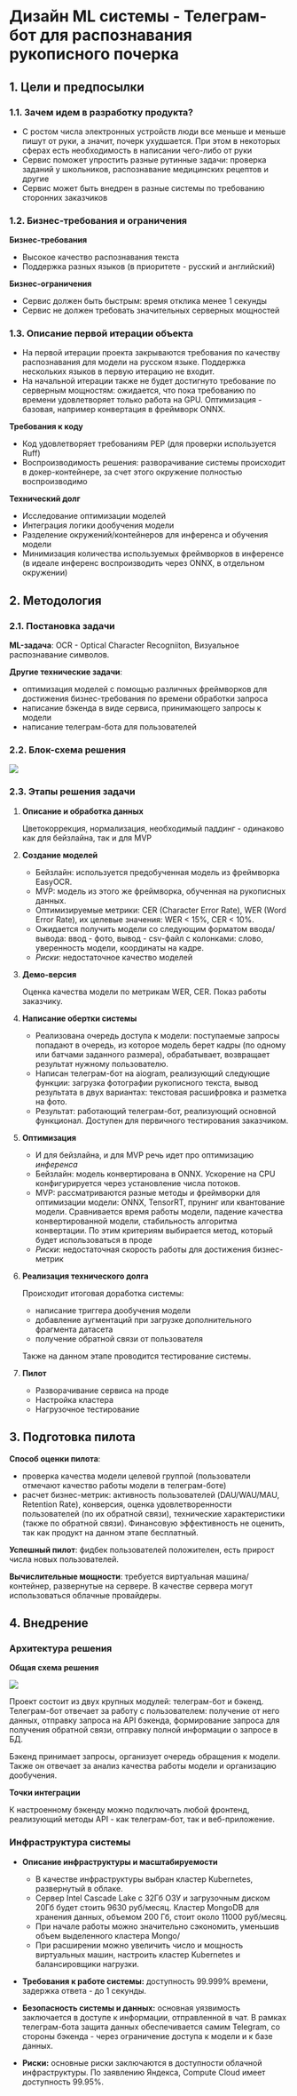 # Дизайн ML системы - Телеграм-бот для распознавания рукописного почерка

## 1. Цели и предпосылки 
### 1.1. Зачем идем в разработку продукта?  

- С ростом числа электронных устройств люди все меньше и меньше пишут от руки, а значит, почерк ухудшается. При этом в некоторых сферах есть необходимость в написании чего-либо от руки
- Сервис поможет упростить разные рутинные задачи: проверка заданий у школьников, распознавание медицинских рецептов и другие
- Сервис может быть внедрен в разные системы по требованию сторонних заказчиков

### 1.2. Бизнес-требования и ограничения  
**Бизнес-требования**
- Высокое качество распознавания текста
- Поддержка разных языков (в приоритете - русский и английский)

**Бизнес-ограничения**
- Сервис должен быть быстрым: время отклика менее 1 секунды
- Сервис не должен требовать значительных серверных мощностей

### 1.3. Описание первой итерации объекта

- На первой итерации проекта закрываются требования по качеству распознавания для модели на русском языке. Поддержка нескольких языков в первую итерацию не входит.
- На начальной итерации также не будет достигнуто требование по серверным мощностям: ожидается, что пока требованию по времени удовлетворяет только работа на GPU. Оптимизация - базовая, например конвертация в фреймворк ONNX.

**Требования к коду**
- Код удовлетворяет требованиям PEP (для проверки используется Ruff)
- Воспроизводимость решения: разворачивание системы происходит в докер-контейнере, за счет этого окружение полностью воспроизводимо

**Технический долг**
- Исследование оптимизации моделей
- Интеграция логики дообучения модели
- Разделение окружений/контейнеров для инференса и обучения модели
- Минимизация количества используемых фреймворков в инференсе (в идеале инференс воспроизводить через ONNX, в отдельном окружении)


## 2. Методология

### 2.1. Постановка задачи  

**ML-задача**: OCR - Optical Character Recogniiton, Визуальное распознавание символов. 

**Другие технические задачи**: 
- оптимизация моделей с помощью различных фреймворков для достижения бизнес-требования по времени обработки запроса
- написание бэкенда в виде сервиса, принимающего запросы к модели
- написание телеграм-бота для пользователей

### 2.2. Блок-схема решения  

<img src="../assets/block-scheme.png">

### 2.3. Этапы решения задачи 

1. **Описание и обработка данных** 
    
    Цветокоррекция, нормализация, необходимый паддинг - одинаково как для бейзлайна, так и для MVP

2. **Создание моделей** 
    
    * Бейзлайн: используется предобученная модель из фреймворка EasyOCR. 
    * MVP: модель из этого же фреймворка, обученная на рукописных данных.
    * Оптимизируемые метрики: CER (Character Error Rate), WER (Word Error Rate), их целевые значения: WER < 15%, CER < 10%.
    * Ожидается получить модели со следующим форматом ввода/вывода: ввод - фото, вывод - csv-файл с колонками: слово, уверенность модели, координаты на кадре.
    * *Риски*: недостаточное качество моделей

3. **Демо-версия** 
    
    Оценка качества модели по метрикам WER, CER. Показ работы заказчику.

4. **Написание обертки системы**
    * Реализована очередь доступа к модели: поступаемые запросы попадают в очередь, из которое модель берет кадры (по одному или батчами заданного размера), обрабатывает, возвращает результат нужному пользователю.
    * Написан телеграм-бот на aiogram, реализующий следующие функции: загрузка фотографии рукописного текста, вывод результата в двух вариантах: текстовая расшифровка и разметка на фото.
    * Результат: работающий телеграм-бот, реализующий основной функционал. Доступен для первичного тестирования заказчиком.

5. **Оптимизация**
    * И для бейзлайна, и для MVP речь идет про оптимизацию *инференса*
    * Бейзлайн: модель конвертирована в ONNX. Ускорение на CPU конфигурируется через установление числа потоков.
    * MVP: рассматриваются разные методы и фреймворки для оптимизации модели: ONNX, TensorRT, прунинг или квантование модели. Сравнивается время работы модели, падение качества конвертированной модели, стабильность алгоритма конвертации. По этим критериям выбирается метод, который будет использоваться в проде
    * *Риски*: недостаточная скорость работы для достижения бизнес-метрик

6. **Реализация технического долга**

    Происходит итоговая доработка системы: 
    * написание триггера дообучения модели
    * добавление аугментаций при загрузке дополнительного фрагмента датасета
    * получение обратной связи от пользователя
    
    Также на данном этапе проводится тестирование системы.

7. **Пилот**
    * Разворачивание сервиса на проде
    * Настройка кластера
    * Нагрузочное тестирование


## 3. Подготовка пилота  
  
**Способ оценки пилота**: 
* проверка качества модели целевой группой (пользователи отмечают качество работы модели в телеграм-боте)
* расчет бизнеc-метрик: активность пользователей (DAU/WAU/MAU, Retention Rate), конверсия, оценка удовлетворенности пользователей (по их обратной связи), технические характеристики (также по обратной связи). Финансовую эффективность не оценить, так как продукт на данном этапе бесплатный.

**Успешный пилот**: фидбек пользователей положителен, есть прирост числа новых пользователей.

**Вычислительные мощности**: требуется виртуальная машина/контейнер, развернутые на сервере. В качестве сервера могут использоваться облачные провайдеры.


## 4. Внедрение 
  
### Архитектура решения   
  
**Общая схема решения**

<img src="../assets/project-architecture.png">

Проект состоит из двух крупных модулей: телеграм-бот и бэкенд. Телеграм-бот отвечает за работу с пользователем: получение от него данных, отправку запроса на API бэкенда, формирование запроса для получения обратной связи, отправку полной информации о запросе в БД.

Бэкенд принимает запросы, организует очередь обращения к модели. Также он отвечает за анализ качества работы модели и организацию дообучения. 

**Точки интеграции**

К настроенному бэкенду можно подключать любой фронтенд, реализующий методы API - как телеграм-бот, так и веб-приложение.

### Инфраструктура системы

* **Описание инфраструктуры и масштабируемости**
    - В качестве инфраструктуры выбран кластер Kubernetes, развернутый в облаке. 
    - Сервер Intel Cascade Lake c 32Гб ОЗУ и загрузочным диском 20Гб будет стоить 9630 руб/месяц. Кластер MongoDB для хранения данных, объемом 200 Гб, стоит около 11000 руб/месяц.
    - При начале работы можно значительно сэкономить, уменьшив объем выделенного кластера Mongo/
    - При расширении можно увеличить число и мощность виртуальных машин, настроить кластер Kubernetes и балансировщики нагрузки.


* **Требования к работе системы:** доступность 99.999% времени, задержка ответа - до 1 секунды.

* **Безопасность системы и данных:** основная уязвимость заключается в доступе к информации, отправленной в чат. В рамках телеграм-бота защита данных обеспечивается самим Telegram, со стороны бэкенда - через ограничение доступа к модели и к базе данных.
  
* **Риски:** основные риски заключаются в доступности облачной инфраструктуры. По заявлению Яндекса, Compute Cloud имеет доступность 99.95%.